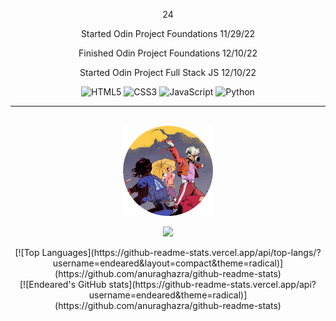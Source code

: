 <p align="center">
    24
</p>

<div align="center">
    
<p>Started Odin Project Foundations 11/29/22</p>
<p>Finished Odin Project Foundations 12/10/22</p>
<p>Started Odin Project Full Stack JS 12/10/22</p>

![HTML5](https://img.shields.io/badge/html5-%23E34F26.svg?style=for-the-badge&logo=html5&logoColor=white)
![CSS3](https://img.shields.io/badge/css3-%231572B6.svg?style=for-the-badge&logo=css3&logoColor=white)
![JavaScript](https://img.shields.io/badge/javascript-%23323330.svg?style=for-the-badge&logo=javascript&logoColor=%23F7DF1E)
![Python](https://img.shields.io/badge/python-3670A0?style=for-the-badge&logo=python&logoColor=ffdd54)

</div>

---

</br>

<div align="center">
    <img style="width:15vw;" src="endeared.png">
</div>

<div align="center">

![](https://komarev.com/ghpvc/?username=Endeared&color=FF0000&label=Profile+visits:&style=flat)

</div>

<div align="center">
[![Top Languages](https://github-readme-stats.vercel.app/api/top-langs/?username=endeared&layout=compact&theme=radical)](https://github.com/anuraghazra/github-readme-stats)
</div>

<!-- ![Endeared's Languages](https://github-readme-stats-lzsn.vercel.app/api/top-langs?username=Endeared&show_icons=true&locale=en&layout=compact&theme=radical) -->
<!-- ![Endeared's GitHub stats](https://github-readme-stats-lzsn.vercel.app/api?username=Endeared&show_icons=true&theme=radical) -->

<div align="center">
[![Endeared's GitHub stats](https://github-readme-stats.vercel.app/api?username=endeared&theme=radical)](https://github.com/anuraghazra/github-readme-stats)
</div>



